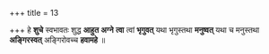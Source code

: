 +++
title = 13

+++
हे **शुचे** स्वभावतः शुद्ध **आहुत** **अग्ने** **त्वा** त्वां **भृगुवत्** यथा भृगुस्तथा **मनुष्वत्** यथा च मनुस्तथा **अङ्गिरस्वत्** अङ्गिरोवच्च **हवामहे** ॥